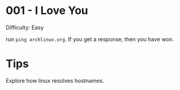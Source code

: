 # 001 - I Love You

Difficulty: Easy

run `ping archlinux.org`. If you get a response, then you have won.

# Tips

Explore how linux resolves hostnames.
